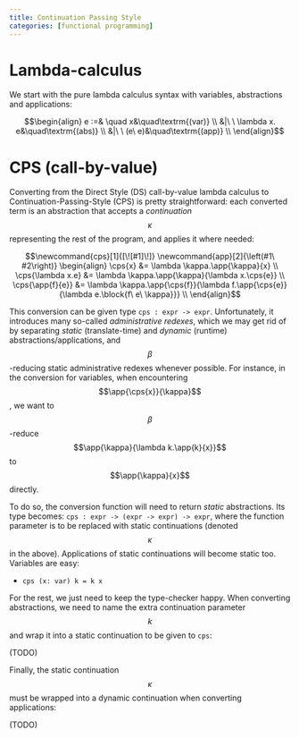 ```yaml
---
title: Continuation Passing Style
categories: [functional programming]
---
```


# Lambda-calculus

We start with the pure lambda calculus syntax with variables,
abstractions and applications:

$$\begin{align}
    e :=&
       \quad x&\quad\textrm{(var)} \\
    &|\ \   \lambda x. e&\quad\textrm{(abs)} \\
    &|\ \   (e\ e)&\quad\textrm{(app)} \\
\end{align}$$


# CPS (call-by-value)

Converting from the Direct Style (DS) call-by-value lambda calculus to
Continuation-Passing-Style (CPS) is pretty straightforward: each
converted term is an abstraction that accepts a *continuation*
$$\kappa$$ representing the rest of the program, and applies it where
needed:

$$\newcommand{cps}[1]{[\![#1]\!]}
\newcommand{app}[2]{\left(#1\ #2\right)}
\begin{align}
    \cps{x} &= \lambda \kappa.\app{\kappa}{x} \\
    \cps{\lambda x.e} &= \lambda \kappa.\app{\kappa}{\lambda x.\cps{e}} \\
    \cps{\app{f}{e}} &= \lambda \kappa.\app{\cps{f}}{\lambda f.\app{\cps{e}}{\lambda e.\block{f\ e\ \kappa}}} \\
\end{align}$$

This conversion can be given type `cps : expr -> expr`. Unfortunately,
it introduces many so-called *administrative redexes*, which we may
get rid of by separating *static* (translate-time) and *dynamic*
(runtime) abstractions/applications, and $$\beta$$-reducing static
administrative redexes whenever possible. For instance, in the
conversion for variables, when encountering $$\app{\cps{x}}{\kappa}$$,
we want to $$\beta$$-reduce $$\app{\kappa}{\lambda k.\app{k}{x}}$$ to
$$\app{\kappa}{x}$$ directly.

To do so, the conversion function will need to return *static*
abstractions. Its type becomes: `cps : expr -> (expr -> expr) ->
expr`, where the function parameter is to be replaced with static
continuations (denoted $$\kappa$$ in the above). Applications of
static continuations will become static too. Variables are easy:

- ```cps (x: var) k = k x```

For the rest, we just need to keep the type-checker happy. When
converting abstractions, we need to name the extra continuation
parameter $$k$$ and wrap it into a static continuation to be given to
`cps`:

(TODO)

Finally, the static continuation $$\kappa$$ must be wrapped into a
dynamic continuation when converting applications:

(TODO)


